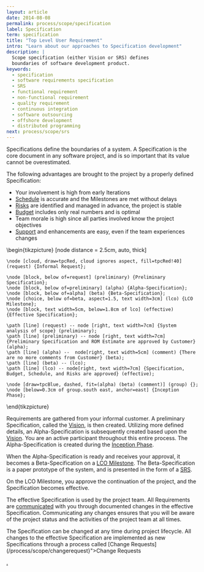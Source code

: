 ```yaml
---
layout: article
date: 2014-08-08
permalink: process/scope/specification
label: Specification
term: specification
title: "Top Level User Requirement"
intro: "Learn about our approaches to Specification development"
description: |
  Scope specification (either Vision or SRS) defines
  boundaries of software development product.
keywords:
  - specification
  - software requirements specification
  - SRS
  - functional requirement
  - non-functional requirement
  - quality requirement
  - continuous integration
  - software outsourcing
  - offshore development
  - distributed programming
next: process/scope/srs
---
```


Specifications define the boundaries of a system. A Specification is the core document in any 
software project, and is so important that its value cannot be overestimated.

The following advantages are brought to the project by a properly defined Specification:

 * Your involvement is high from early Iterations
 * [Schedule](/process/time/schedule) is accurate and the Milestones are met without delays
 * [Risks](/process/risk) are identified and managed in advance, the project is stable
 * [Budget](/process/cost/budget) includes only real numbers and is optimal
 * Team morale is high since all parties involved know the project objectives
 * [Support](/process/warranty/support) and enhancements are easy, even if the team experiences changes

<tikz>
\begin{tikzpicture}
    [node distance = 2.5cm,
    auto, thick]

    \node [cloud, draw=tpcRed, cloud ignores aspect, fill=tpcRed!40] (request) {Informal Request};

    \node [block, below of=request] (preliminary) {Preliminary Specification};
    \node [block, below of=preliminary] (alpha) {Alpha-Specification};
    \node [block, below of=alpha] (beta) {Beta-Specification};
    \node [choice, below of=beta, aspect=1.5, text width=3cm] (lco) {LCO Milestone};
    \node [block, text width=5cm, below=1.8cm of lco] (effective) {Effective Specification};

    \path [line] (request) -- node [right, text width=7cm] {System analysis of scope} (preliminary);
    \path [line] (preliminary) -- node [right, text width=7cm] {Preliminary Specification and ROM Estimate are approved by Customer} (alpha);
    \path [line] (alpha) --  node[right, text width=5cm] (comment) {There are no more comments from Customer} (beta);
    \path [line] (beta) -- (lco);
    \path [line] (lco) -- node[right, text width=7cm] {Specification, Budget, Schedule, and Risks are approved} (effective);

    \node [draw=tpcBlue, dashed, fit=(alpha) (beta) (comment)] (group) {};
    \node [below=0.3cm of group.south east, anchor=east] {Inception Phase};

\end{tikzpicture}
    </tikz>

Requirements are gathered from your informal customer. A preliminary Specification, called the 
[Vision](/process/scope/vision), is then created. Utilizing more defined details, an 
Alpha-Specification is subsequently created based upon the [Vision](/process/scope/vision). You are 
an active participant throughout this entire process. The Alpha-Specification is created during the 
[Inception Phase](/process/time/inception).

When the Alpha-Specification is ready and receives your approval, it becomes a Beta-Specification on 
a [LCO Milestone](/process/time/lco). The Beta-Specification is a paper prototype of the system, and 
is presented in the form of a [SRS](/process/scope/srs).

On the LCO Milestone, you approve the continuation of the project, and the Specification becomes effective.

The effective Specification is used by the project team. All Requirements are 
[communicated](/process/communication) with you through documented changes in the effective 
Specification. Communicating any changes ensures that you will be aware of the project status and 
the activities of the project team at all times.

The Specification can be changed at any time during project lifecycle. All changes to the effective 
Specification are implemented as new Specifications through a process called [Change 
Requests](/process/scope/changerequest}">Change Requests

<a href="${url:process/scope/changerequest)     are small documents (1-2 pages) created by a system analyst in response to concerns about the project from you     and other stakeholders."/>

.
